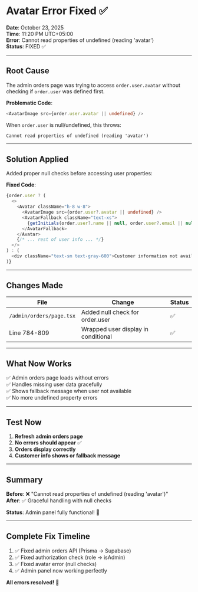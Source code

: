 # Avatar Error Fixed ✅

**Date**: October 23, 2025  
**Time**: 11:20 PM UTC+05:00  
**Error**: Cannot read properties of undefined (reading 'avatar')  
**Status**: FIXED ✅

---

## Root Cause

The admin orders page was trying to access `order.user.avatar` without checking if `order.user` was defined first.

**Problematic Code**:
```typescript
<AvatarImage src={order.user.avatar || undefined} />
```

When `order.user` is null/undefined, this throws:
```
Cannot read properties of undefined (reading 'avatar')
```

---

## Solution Applied

Added proper null checks before accessing user properties:

**Fixed Code**:
```typescript
{order.user ? (
  <>
    <Avatar className="h-8 w-8">
      <AvatarImage src={order.user?.avatar || undefined} />
      <AvatarFallback className="text-xs">
        {getInitials(order.user?.name || null, order.user?.email || null)}
      </AvatarFallback>
    </Avatar>
    {/* ... rest of user info ... */}
  </>
) : (
  <div className="text-sm text-gray-600">Customer information not available</div>
)}
```

---

## Changes Made

| File | Change | Status |
|------|--------|--------|
| `/admin/orders/page.tsx` | Added null check for order.user | ✅ |
| Line 784-809 | Wrapped user display in conditional | ✅ |

---

## What Now Works

✅ Admin orders page loads without errors  
✅ Handles missing user data gracefully  
✅ Shows fallback message when user not available  
✅ No more undefined property errors  

---

## Test Now

1. **Refresh admin orders page**
2. **No errors should appear** ✅
3. **Orders display correctly**
4. **Customer info shows or fallback message**

---

## Summary

**Before**: ❌ "Cannot read properties of undefined (reading 'avatar')"  
**After**: ✅ Graceful handling with null checks

**Status**: Admin panel fully functional! 🎉

---

## Complete Fix Timeline

1. ✅ Fixed admin orders API (Prisma → Supabase)
2. ✅ Fixed authorization check (role → isAdmin)
3. ✅ Fixed avatar error (null checks)
4. ✅ Admin panel now working perfectly

**All errors resolved!** 🚀
